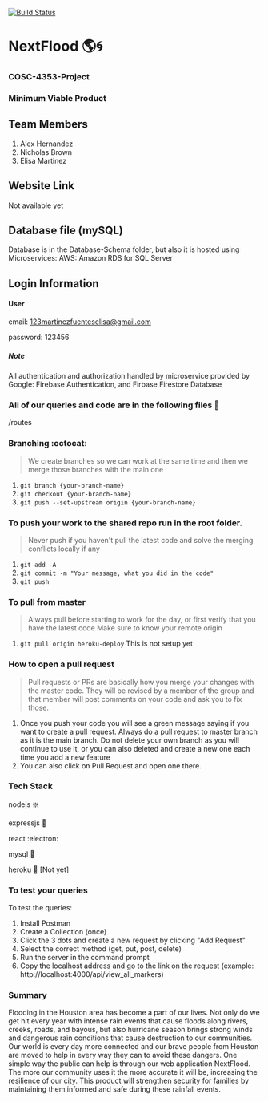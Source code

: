 [![Build Status](https://app.travis-ci.com/97morningstar/cosc-4353-project.svg?branch=master)](https://app.travis-ci.com/97morningstar/cosc-4353-project)

# NextFlood :earth_americas::cyclone: 
### COSC-4353-Project 
### Minimum Viable Product

## Team Members

1. Alex Hernandez
2. Nicholas Brown
3. Elisa Martinez

## Website Link

Not available yet

## Database file (mySQL)

Database is in the Database-Schema folder, but also it is hosted using Microservices: AWS: Amazon RDS for SQL Server

## Login Information

#### User

email: 123martinezfuenteselisa@gmail.com

password: 123456

##### Note
All authentication and authorization handled by microservice provided by Google: Firebase Authentication, and Firbase Firestore Database


### All of our queries and code are in the following files :hammer:
/routes

### Branching :octocat:

> We create branches so we can work at the same time and then we merge those branches with the main one

1. `git branch {your-branch-name}`
2. `git checkout {your-branch-name}`
3. `git push --set-upstream origin {your-branch-name}`

### To push your work to the shared repo run in the root folder. 

> Never push if you haven't pull the latest code and solve the merging conflicts locally if any

1. `git add -A`
2. `git commit -m "Your message, what you did in the code"`
3. `git push`

### To pull from master

> Always pull before starting to work for the day, or first verify that you have the latest code
> Make sure to know your remote origin

1. `git pull origin heroku-deploy` This is not setup yet

### How to open a pull request

> Pull requests or PRs are basically how you merge your changes with the master code. They will be revised by a member of the group and that member will post comments on your code and ask you to fix those.

1. Once you push your code you will see a green message saying if you want to create a pull request. Always do a pull request to master branch as it is the main branch. Do not delete your own branch as you will continue to use it, or you can also deleted and create a new one each time you add a new feature
2. You can also click on Pull Request and open one there.

### Tech Stack

nodejs :sparkle:

expressjs :steam_locomotive:

react :electron:

mysql :key:

heroku :rocket: [Not yet]

### To test your queries

To test the queries:

1. Install Postman
2. Create a Collection (once)
3. Click the 3 dots and create a new request by clicking "Add Request"
4. Select the correct method (get, put, post, delete)
5. Run the server in the command prompt
6. Copy the localhost address and go to the link on the request (example: http://localhost:4000/api/view_all_markers)

### Summary

Flooding in the Houston area has become a part of our lives. Not only do we get hit every year with intense rain events that cause floods along rivers, creeks, roads, and bayous, but also hurricane season brings strong winds and dangerous rain conditions that cause destruction to our communities. Our world is every day more connected and our brave people from Houston are moved to help in every way they can to avoid these dangers. One simple way the public can help is through our web application NextFlood. The more our community uses it the more accurate it will be, increasing the resilience of our city. This product will strengthen security for families by maintaining them informed and safe during these rainfall events.
